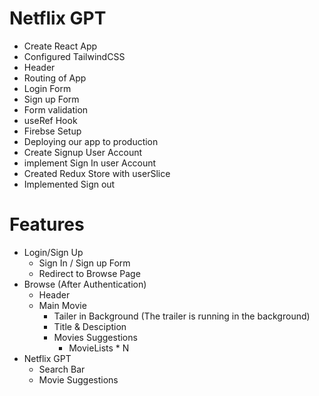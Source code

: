 # Netflix GPT

- Create React App 
- Configured TailwindCSS
- Header
- Routing of App
- Login Form
- Sign up Form
- Form validation
- useRef Hook
- Firebse Setup
- Deploying our  app to production 
- Create Signup User Account
- implement Sign In user Account
- Created Redux Store with userSlice
- Implemented Sign out


# Features
- Login/Sign Up
    - Sign In / Sign up Form
    - Redirect to Browse Page
- Browse (After Authentication)
    - Header
    - Main Movie
        - Tailer in Background (The trailer is running in the background)
        - Title & Desciption
        - Movies Suggestions
            - MovieLists * N
- Netflix GPT 
    - Search Bar
    - Movie Suggestions
